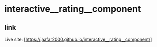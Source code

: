 # interactive__rating__component
## link 
Live site: [https://jaafar2000.github.io/interactive__rating__component/]
